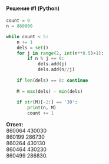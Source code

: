 #### Решение #1 (Python)
```python
count = 0
n = 860000

while count < 5:
    n += 1
    dels = set()
    for j in range(2, int(n**0.5)+1):
        if n % j == 0:
            dels.add(j)
            dels.add(n//j)
    
    if len(dels) == 0: continue
    
    M = max(dels) - min(dels)
    
    if str(M)[-2:] == '30':
        print(n, M)
        count += 1
```
**Ответ:**<br>
860064 430030<br>
860199 286730<br>
860264 430130<br>
860464 430230<br>
860499 286830.
